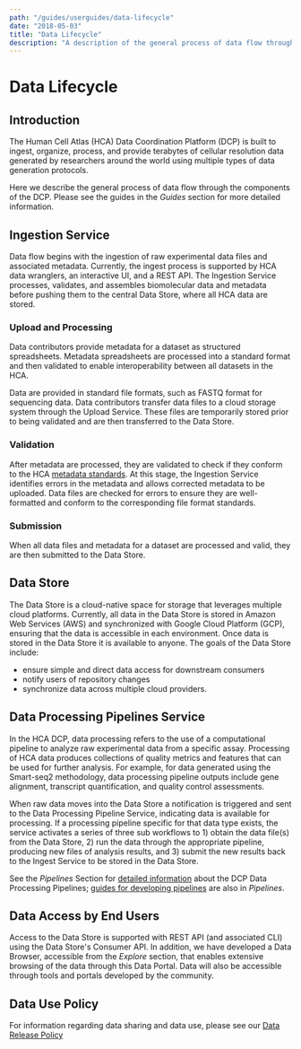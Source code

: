 ```yaml
---
path: "/guides/userguides/data-lifecycle"
date: "2018-05-03"
title: "Data Lifecycle"
description: "A description of the general process of data flow through the components of the DCP."
---
```


# Data Lifecycle

## Introduction

The Human Cell Atlas (HCA) Data Coordination Platform (DCP) is built to ingest, organize, process, and provide terabytes of cellular resolution data generated by researchers around the world using multiple types of data generation protocols.

Here we describe the general process of data flow through the components of the DCP. Please see the guides in the *Guides* section for more detailed information.

<data-lifecycle-diagram></data-lifecycle-diagram>

## Ingestion Service

Data flow begins with the ingestion of raw experimental data files and associated metadata. Currently, the ingest process is supported by HCA data wranglers, an interactive UI, and a REST API. The Ingestion Service processes, validates, and assembles biomolecular data and metadata before pushing them to the central Data Store, where all HCA data are stored. 

### Upload and Processing

Data contributors provide metadata for a dataset as structured spreadsheets. Metadata spreadsheets are processed into a standard format and then validated to enable interoperability between all datasets in the HCA.

Data are provided in standard file formats, such as FASTQ format for sequencing data. Data contributors transfer data files to a cloud storage system through the Upload Service. These files are temporarily stored prior to being validated and are then transferred to the Data Store.

### Validation

After metadata are processed, they are validated to check if they conform to the HCA [metadata standards](/metadata/design-principles/structure). At this stage, the Ingestion Service identifies errors in the metadata and allows corrected metadata to be uploaded. Data files are checked for errors to ensure they are well-formatted and conform to the corresponding file format standards.

### Submission

When all data files and metadata for a dataset are processed and valid, they are then submitted to the Data Store.

## Data Store

The Data Store is a cloud-native space for storage that leverages multiple cloud platforms. Currently, all data in the Data Store is stored in Amazon Web Services (AWS) and synchronized with Google Cloud Platform (GCP), ensuring that the data is accessible in each environment. Once data is stored in the Data Store it is available to anyone. The goals of the Data Store include:

* ensure simple and direct data access for downstream consumers
* notify users of repository changes
* synchronize data across multiple cloud providers.

## Data Processing Pipelines Service

In the HCA DCP, data processing refers to the use of a computational pipeline to analyze raw experimental data from a specific assay. Processing of HCA data produces collections of quality metrics and features that can be used for further analysis. For example, for data generated using the Smart-seq2 methodology, data processing pipeline outputs include gene alignment, transcript quantification, and quality control assessments.

When raw data moves into the Data Store a notification is triggered and sent to the Data Processing Pipeline Service, indicating data is available for processing. If a processing pipeline specific for that data type exists, the service activates a series of three sub workflows to 1) obtain the data file(s) from the Data Store, 2) run the data through the appropriate pipeline, producing new files of analysis results, and 3) submit the new results back to the Ingest Service to be stored in the Data Store.

See the *Pipelines* Section for [detailed information](/pipelines) about the DCP Data Processing Pipelines; [guides for developing pipelines](/pipelines/pipeline-processing-development-guides) are also in *Pipelines*.

## Data Access by End Users
Access to the Data Store is supported with REST API (and associated CLI) using the Data Store's Consumer API. In addition, we have developed a Data Browser, accessible from the *Explore* section, that enables extensive browsing of the data through this Data Portal. Data will also be accessible through tools and portals developed by the community.

## Data Use Policy
For information regarding data sharing and data use, please see our [Data Release Policy](https://www.humancellatlas.org/data-release-policy/)

